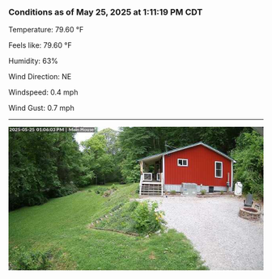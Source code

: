 ### Conditions as of May 25, 2025 at 1:11:19 PM CDT 

Temperature: 79.60 &deg;F

Feels like: 79.60 &deg;F

Humidity: 63%

Wind Direction: NE

Windspeed: 0.4 mph

Wind Gust: 0.7 mph

---

<img src="./images/latest.jpeg"/>

